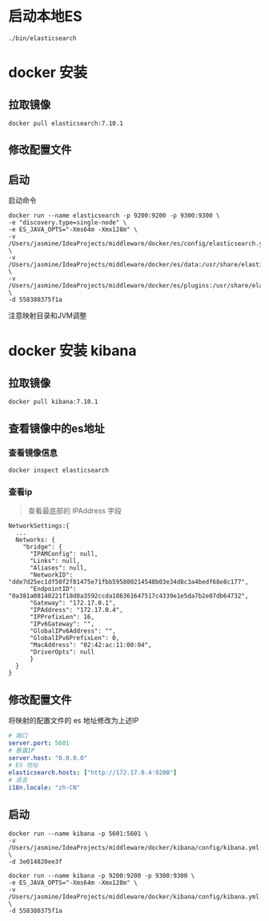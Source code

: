 # 启动本地ES

```shell
./bin/elasticsearch
```



# docker 安装

## 拉取镜像

```shell script
docker pull elasticsearch:7.10.1
```

## 修改配置文件

## 启动

启动命令



```shell script
docker run --name elasticsearch -p 9200:9200 -p 9300:9300 \
-e "discovery.type=single-node" \
-e ES_JAVA_OPTS="-Xms64m -Xmx128m" \
-v /Users/jasmine/IdeaProjects/middleware/docker/es/config/elasticsearch.yml:/usr/share/elasticsearch/config/elasticsearch.yml \
-v /Users/jasmine/IdeaProjects/middleware/docker/es/data:/usr/share/elasticsearch/data \
-v /Users/jasmine/IdeaProjects/middleware/docker/es/plugins:/usr/share/elasticsearch/plugins \
-d 558380375f1a
```

注意映射目录和JVM调整


# docker 安装 kibana



## 拉取镜像
```shell script
docker pull kibana:7.10.1
```


## 查看镜像中的es地址

### 查看镜像信息
```shell script
docker inspect elasticsearch
```


### 查看ip

> 查看最底部的 IPAddress 字段


```shell script
NetworkSettings:{
  ...
  Networks: {
    "bridge": {
      "IPAMConfig": null,
      "Links": null,
      "Aliases": null,
      "NetworkID": "dde7d25ec1df50f2f81475e71fbb595800214548b03e34d8c3a4bedf68e8c177",
      "EndpointID": "0a381a08148221f18d8a3592ccda186361647517c4339e1e5da7b2e07db64732",
      "Gateway": "172.17.0.1",
      "IPAddress": "172.17.0.4",
      "IPPrefixLen": 16,
      "IPv6Gateway": "",
      "GlobalIPv6Address": "",
      "GlobalIPv6PrefixLen": 0,
      "MacAddress": "02:42:ac:11:00:04",
      "DriverOpts": null
      }
  }
}
```

## 修改配置文件

将映射的配置文件的 es 地址修改为上述IP

```yaml
# 端口
server.port: 5601
# 暴露IP
server.host: "0.0.0.0"
# ES 地址
elasticsearch.hosts: ["http://172.17.0.4:9200"]
# 语言
i18n.locale: "zh-CN"
```


## 启动

```shell script
docker run --name kibana -p 5601:5601 \
-v /Users/jasmine/IdeaProjects/middleware/docker/kibana/config/kibana.yml:/usr/share/kibana/config/kibana.yml \
-d 3e014820ee3f
```

```shell script
docker run --name kibana -p 9200:9200 -p 9300:9300 \
-e ES_JAVA_OPTS="-Xms64m -Xmx128m" \
-v /Users/jasmine/IdeaProjects/middleware/docker/kibana/config/kibana.yml:/usr/share/kibana/config/kibana.yml \
-d 558380375f1a
```